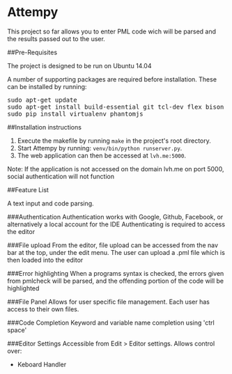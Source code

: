 # Attempy

This project so far allows you to enter PML code wich will be parsed and the results passed out to the user. 

##Pre-Requisites

The project is designed to be run on Ubuntu 14.04

A number of supporting packages are required before installation. These can be installed by running:
<pre>
sudo apt-get update
sudo apt-get install build-essential git tcl-dev flex bison byacc check expect ncurses-dev libreadline-dev libxml2-dev python-pip nodejs npm nodejs-legacy
sudo pip install virtualenv phantomjs
</pre>

##Installation instructions
1. Execute the makefile by running `make` in the project's root directory.
2. Start Attempy by running: `venv/bin/python runserver.py`.
3. The web application can then be accessed at `lvh.me:5000`.

Note: If the application is not accessed on the domain lvh.me on port 5000, social authentication will not function

##Feature List

A text input and code parsing. 

###Authentication
Authentication works with Google, Github, Facebook, or alternatively a local account for the IDE
Authenticating is required to access the editor

###File upload
From the editor, file upload can be accessed from the nav bar at the top, under the edit menu. The user can upload a .pml file which is then loaded into the editor

###Error highlighting
When a programs syntax is checked, the errors given from pmlcheck will be parsed, and the offending portion of the code will be highlighted

###File Panel
Allows for user specific file management. Each user has access to their own files.

###Code Completion
Keyword and variable name completion using 'ctrl space'

###Editor Settings
Accessible from Edit > Editor settings. Allows control over:
- Keboard Handler
